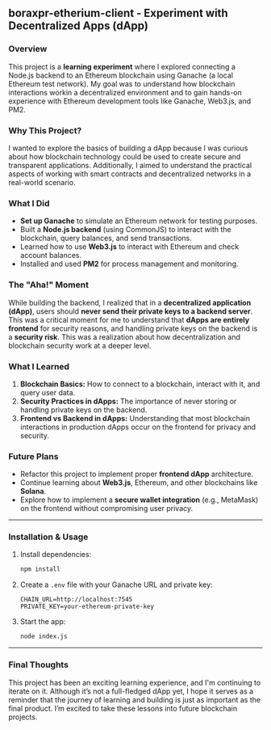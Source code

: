 ## boraxpr-etherium-client - Experiment with Decentralized Apps (dApp)

### Overview

This project is a **learning experiment** where I explored connecting a Node.js backend to an Ethereum blockchain using Ganache (a local Ethereum test network). My goal was to understand how blockchain interactions workin a decentralized environment and to gain hands-on experience with Ethereum development tools like Ganache, Web3.js, and PM2.

### Why This Project?

I wanted to explore the basics of building a dApp because I was curious about how blockchain technology could be used to create secure and transparent applications. Additionally, I aimed to understand the practical aspects of working with smart contracts and decentralized networks in a real-world scenario.

### What I Did

- **Set up Ganache** to simulate an Ethereum network for testing purposes.
- Built a **Node.js backend** (using CommonJS) to interact with the blockchain, query balances, and send transactions.
- Learned how to use **Web3.js** to interact with Ethereum and check account balances.
- Installed and used **PM2** for process management and monitoring.

### The "Aha!" Moment

While building the backend, I realized that in a **decentralized application (dApp)**, users should **never send their private keys to a backend server**. This was a critical moment for me to understand that **dApps are entirely frontend** for security reasons, and handling private keys on the backend is a **security risk**. This was a realization about how decentralization and blockchain security work at a deeper level.

### What I Learned

1. **Blockchain Basics:** How to connect to a blockchain, interact with it, and query user data.
2. **Security Practices in dApps:** The importance of never storing or handling private keys on the backend.
3. **Frontend vs Backend in dApps:** Understanding that most blockchain interactions in production dApps occur on the frontend for privacy and security.

### Future Plans

- Refactor this project to implement proper **frontend dApp** architecture.
- Continue learning about **Web3.js**, Ethereum, and other blockchains like **Solana**.
- Explore how to implement a **secure wallet integration** (e.g., MetaMask) on the frontend without compromising user privacy.

---

### Installation & Usage

1. Install dependencies:

   ```bash
   npm install
   ```

2. Create a `.env` file with your Ganache URL and private key:

   ```env
   CHAIN_URL=http://localhost:7545
   PRIVATE_KEY=your-ethereum-private-key
   ```

3. Start the app:

   ```bash
   node index.js
   ```

---

### Final Thoughts

This project has been an exciting learning experience, and I'm continuing to iterate on it. Although it’s not a full-fledged dApp yet, I hope it serves as a reminder that the journey of learning and building is just as important as the final product. I’m excited to take these lessons into future blockchain projects.

